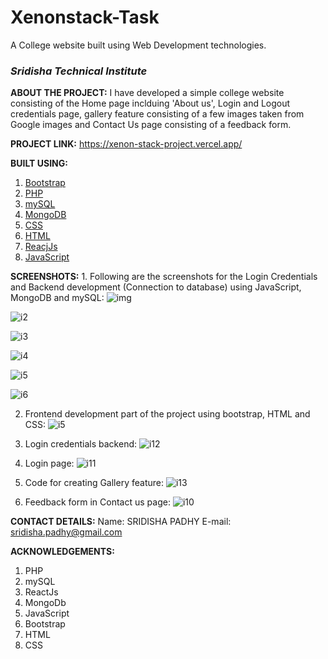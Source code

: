 # Xenonstack-Task
A College website built using Web Development technologies.
### *******Sridisha Technical Institute*******

**ABOUT THE PROJECT:** 
I have developed a simple college website consisting of the Home page inclduing 'About us', Login and Logout credentials page, gallery feature consisting of a few images taken from Google images and Contact Us page consisting of a feedback form. 

**PROJECT LINK:** https://xenon-stack-project.vercel.app/

**BUILT USING:**
1. [Bootstrap](https://getbootstrap.com/)
2. [PHP](https://www.w3schools.com/php/DEFAULT.asp)
3. [mySQL](https://www.mysql.com/)
4. [MongoDB](https://www.mongodb.com/)
5. [CSS](https://www.w3schools.com/css/)
6. [HTML](https://www.w3schools.com/html/)
7. [ReacjJs](https://reactjs.org/)
8. [JavaScript](https://www.w3schools.com/js/)

**SCREENSHOTS:** 1. Following are the screenshots for the Login Credentials and Backend development (Connection to database) using JavaScript, MongoDB and mySQL:
![img](https://user-images.githubusercontent.com/65398849/200797185-dc8db26d-034d-4859-9418-bcecf38a9265.jpeg)

![i2](https://user-images.githubusercontent.com/65398849/200797211-50424c88-60cb-417a-b3a1-fe1e8675dccc.jpeg)

![i3](https://user-images.githubusercontent.com/65398849/200797238-e877d332-3a1c-48cd-9e50-d953c8cc563c.jpeg)

![i4](https://user-images.githubusercontent.com/65398849/200797262-a49e85ec-7b74-41ae-a66b-bd909daeef70.jpeg)

![i5](https://user-images.githubusercontent.com/65398849/200797280-45f9f07e-2081-41b3-ac9f-47f91aaeed2d.jpeg)

![i6](https://user-images.githubusercontent.com/65398849/200797313-eefc8705-80f8-4158-94d5-d69016183afd.jpeg)

2. Frontend development part of the project using bootstrap, HTML and CSS:
![i5](https://user-images.githubusercontent.com/65398849/200815860-b3652934-5b59-4632-a562-5f0b0a978b65.jpeg)

3. Login credentials backend:
![i12](https://user-images.githubusercontent.com/65398849/200845109-8e7bca04-e370-4e29-a503-da60f7d9c865.jpeg)

4. Login page:
![i11](https://user-images.githubusercontent.com/65398849/200845210-f341efd8-d490-42d1-bc80-5403de3c70db.jpeg)

5. Code for creating Gallery feature:
![i13](https://user-images.githubusercontent.com/65398849/200870143-b7251bae-f5c6-4b6f-960b-082f7ff927b2.jpeg)

6. Feedback form in Contact us page:
![i10](https://user-images.githubusercontent.com/65398849/200845294-cf7ddbb4-ba6a-43b2-9e0a-67e0afccf4da.jpeg)





**CONTACT DETAILS:** 
Name: SRIDISHA PADHY
E-mail: sridisha.padhy@gmail.com


**ACKNOWLEDGEMENTS:**
1. PHP
2. mySQL
3. ReactJs
4. MongoDb
5. JavaScript
6. Bootstrap
7. HTML
8. CSS
